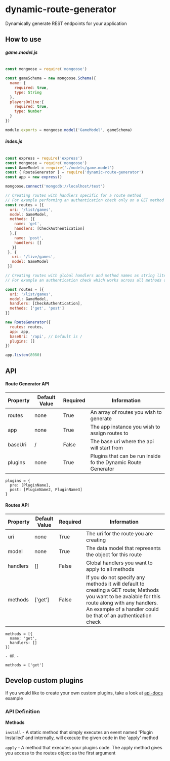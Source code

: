  # dynamic-route-generator
Dynamically generate REST endpoints for your application

## How to use

##### game.model.js

``` javascript

const mongoose = require('mongoose')

const gameSchema = new mongoose.Schema({
  name: {
    required: true,
    type: String
  },
  playersOnline:{
    required: true,
    type: Number
  }
})

module.exports = mongoose.model('GameModel', gameSchema)

```

##### index.js

``` javascript

const express = require('express')
const mongoose = require('mongoose')
const GameModel = require('./models/game.model')
const { RouteGenerator } = require('dynamic-route-generator')
const app = new express()

mongoose.connect('mongodb://localhost/test')

// Creating routes with handlers specific for a route method
// For example performing an authentication check only on a GET method on a route
const routes = [{
  uri: '/list/games',
  model: GameModel,
  methods: [{
    name: 'get',
    handlers: [CheckAuthentication]
  },{
    name: 'post',
    handlers: []
   }]
 }, {
   uri: '/live/games',
   model: GameModel
 }]

// Creating routes with global handlers and method names as string literals
// For example an authentication check which works across all methods on a route

const routes = [{
  uri: '/list/games',
  model: GameModel,
  handlers: [CheckAuthentication],
  methods: ['get', 'post']
}]

new RouteGenerator({
  routes: routes,
  app: app,
  baseUri: '/api', // Default is /
  plugins: []
})

app.listen(8080)

```

## API

#### Route Generator API

| Property      | Default Value         | Required | Information                                                     |
| ------------- |---------------------- | -------- | --------------------------------------------------------------- |
| routes        | none                  | True | An array of routes you wish to generate                             |
| app           | none                  | True | The app instance you wish to assign routes to                       |
| baseUri       | /                     | False | The base uri where the api will start from                         |
| plugins       | none                  | True | Plugins that can be run inside fo the Dynamic Route Generator       |

```
plugins = {
  pre: [PluginName],
  post: [PluginName2, PluginName3]
}
```


#### Routes API

| Property      | Default Value        | Required | Information                                                                        |
| ------------- |---------------- | -------- | --------------------------------------------------------------------------------- |
| uri           | none            | True |The uri for the route you are creating                                             |
| model         | none            | True | The data model that represents the object for this route                           |
| handlers      | []              | False | Global handlers you want to apply to all methods                                   |
| methods       | ['get']         | False | If you do not specify any methods it will default to creating a GET route; Methods you want to be avaiable for this route along with any handlers. An example of a handler could be that of an authentication check |

```
methods = [{
  name: 'get',
  handlers: []
}]

- OR -

methods = ['get']
```

## Develop custom plugins

If you would like to create your own custom plugins, take a look at [api-docs](https://github.com/Jackthomsonn/dynamic-api-docs) example

### API Definition

**Methods**

`install` - A static method that simply executes an event named 'Plugin Installed' and internally, will execute the given code in the 'apply' method

`apply` - A method that executes your plugins code. The apply method gives you access to the routes object as the first argument
